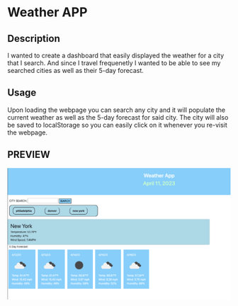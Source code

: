 # Weather APP

## Description
I wanted to create a dashboard that easily displayed the weather for a city that I search. And since I travel frequenetly I wanted to be able to see my searched cities as well as their 5-day forecast.

## Usage
Upon loading the webpage you can search any city and it will populate the current weather as well as the 5-day forecast for said city. The city will also be saved to localStorage so you can easily click on it whenever you re-visit the webpage. 

## PREVIEW

![Getting Started](./assets/images/weatherapp.jpeg)